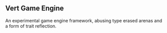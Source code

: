 ## Vert Game Engine

An experimental game engine framework, abusing type erased arenas and a form of trait reflection.
